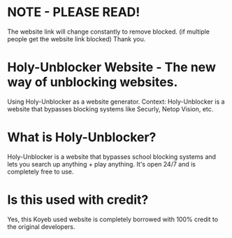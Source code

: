# NOTE - PLEASE READ!
The website link will change constantly to remove blocked. (if multiple people get the website link blocked) Thank you.

# Holy-Unblocker Website - The new way of unblocking websites.
Using Holy-Unblocker as a website generator. Context: Holy-Unblocker is a website that bypasses blocking systems like Securly, Netop Vision, etc.

# What is Holy-Unblocker?
Holy-Unblocker is a website that bypasses school blocking systems and lets you search up anything + play anything. It's open 24/7 and is completely free to use.

# Is this used with credit?
Yes, this Koyeb used website is completely borrowed with 100% credit to the original developers.
